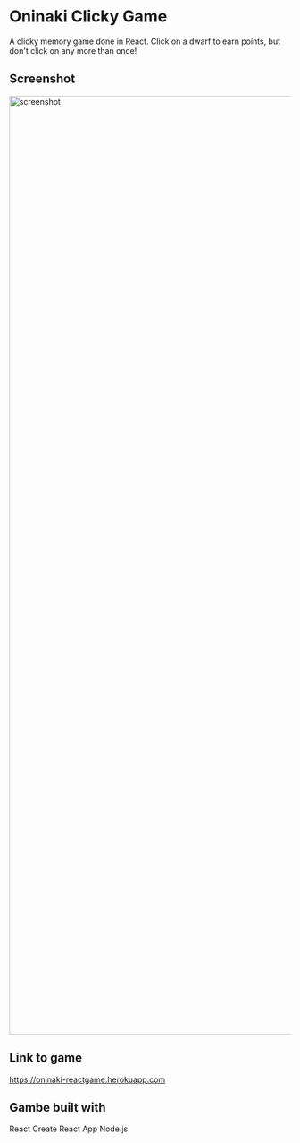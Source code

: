# Oninaki Clicky Game
A clicky memory game done in React. Click on a dwarf to earn points, but don't click on any more than once!


## Screenshot
<img width="1678" alt="screenshot" src="https://user-images.githubusercontent.com/47457071/65827754-47700080-e259-11e9-8907-7e241e87fc74.png">



## Link to game
https://oninaki-reactgame.herokuapp.com

## Gambe built with
React
Create React App
Node.js

